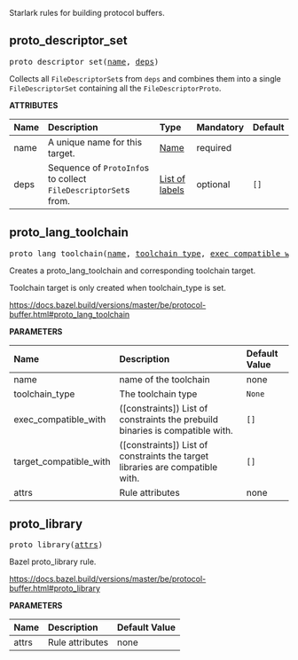 <!-- Generated with Stardoc: http://skydoc.bazel.build -->

Starlark rules for building protocol buffers.

<a id="proto_descriptor_set"></a>

## proto_descriptor_set

<pre>
proto_descriptor_set(<a href="#proto_descriptor_set-name">name</a>, <a href="#proto_descriptor_set-deps">deps</a>)
</pre>

Collects all `FileDescriptorSet`s from `deps` and combines them into a single
`FileDescriptorSet` containing all the `FileDescriptorProto`.

**ATTRIBUTES**


| Name  | Description | Type | Mandatory | Default |
| :------------- | :------------- | :------------- | :------------- | :------------- |
| <a id="proto_descriptor_set-name"></a>name |  A unique name for this target.   | <a href="https://bazel.build/concepts/labels#target-names">Name</a> | required |  |
| <a id="proto_descriptor_set-deps"></a>deps |  Sequence of <code>ProtoInfo</code>s to collect <code>FileDescriptorSet</code>s from.   | <a href="https://bazel.build/concepts/labels">List of labels</a> | optional | <code>[]</code> |


<a id="proto_lang_toolchain"></a>

## proto_lang_toolchain

<pre>
proto_lang_toolchain(<a href="#proto_lang_toolchain-name">name</a>, <a href="#proto_lang_toolchain-toolchain_type">toolchain_type</a>, <a href="#proto_lang_toolchain-exec_compatible_with">exec_compatible_with</a>, <a href="#proto_lang_toolchain-target_compatible_with">target_compatible_with</a>, <a href="#proto_lang_toolchain-attrs">attrs</a>)
</pre>

Creates a proto_lang_toolchain and corresponding toolchain target.

Toolchain target is only created when toolchain_type is set.

https://docs.bazel.build/versions/master/be/protocol-buffer.html#proto_lang_toolchain


**PARAMETERS**


| Name  | Description | Default Value |
| :------------- | :------------- | :------------- |
| <a id="proto_lang_toolchain-name"></a>name |  name of the toolchain   |  none |
| <a id="proto_lang_toolchain-toolchain_type"></a>toolchain_type |  The toolchain type   |  <code>None</code> |
| <a id="proto_lang_toolchain-exec_compatible_with"></a>exec_compatible_with |  ([constraints]) List of constraints the prebuild binaries is compatible with.   |  <code>[]</code> |
| <a id="proto_lang_toolchain-target_compatible_with"></a>target_compatible_with |  ([constraints]) List of constraints the target libraries are compatible with.   |  <code>[]</code> |
| <a id="proto_lang_toolchain-attrs"></a>attrs |  Rule attributes   |  none |


<a id="proto_library"></a>

## proto_library

<pre>
proto_library(<a href="#proto_library-attrs">attrs</a>)
</pre>

Bazel proto_library rule.

https://docs.bazel.build/versions/master/be/protocol-buffer.html#proto_library


**PARAMETERS**


| Name  | Description | Default Value |
| :------------- | :------------- | :------------- |
| <a id="proto_library-attrs"></a>attrs |  Rule attributes   |  none |


